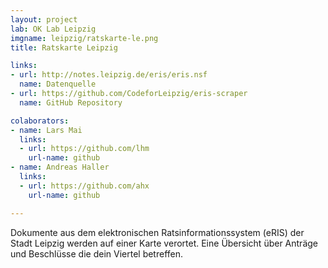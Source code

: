 ```yaml
---
layout: project
lab: OK Lab Leipzig
imgname: leipzig/ratskarte-le.png
title: Ratskarte Leipzig

links:
- url: http://notes.leipzig.de/eris/eris.nsf
  name: Datenquelle
- url: https://github.com/CodeforLeipzig/eris-scraper
  name: GitHub Repository

colaborators:
- name: Lars Mai
  links:
  - url: https://github.com/lhm
    url-name: github
- name: Andreas Haller
  links:
  - url: https://github.com/ahx
    url-name: github

---
```


Dokumente aus dem elektronischen Ratsinformationssystem (eRIS) der Stadt
Leipzig werden auf einer Karte verortet. Eine Übersicht über Anträge und
Beschlüsse die dein Viertel betreffen.
